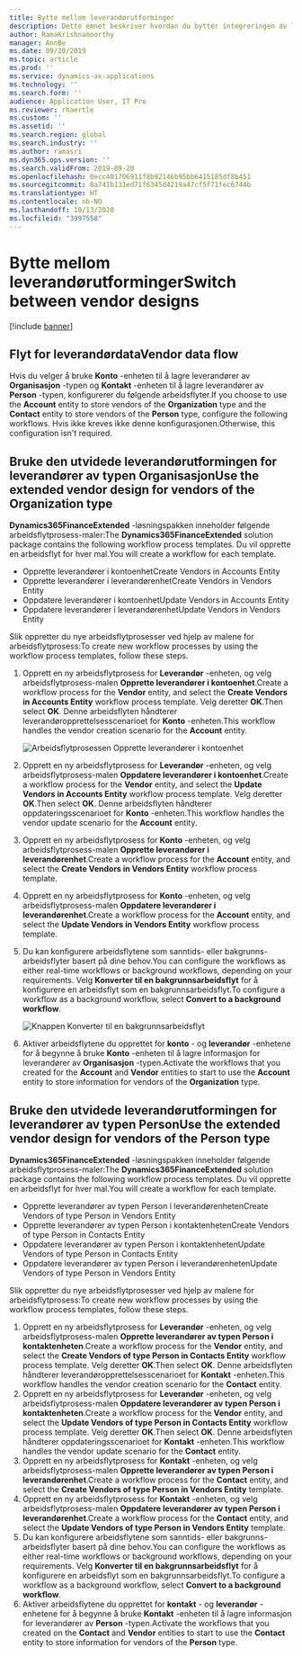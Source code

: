 ```yaml
---
title: Bytte mellom leverandørutforminger
description: Dette emnet beskriver hvordan du bytter integreringen av leverandørdata mellom Finance and Operations-apper og Common Data Service.
author: RamaKrishnamoorthy
manager: AnnBe
ms.date: 09/20/2019
ms.topic: article
ms.prod: ''
ms.service: dynamics-ax-applications
ms.technology: ''
ms.search.form: ''
audience: Application User, IT Pro
ms.reviewer: rhaertle
ms.custom: ''
ms.assetid: ''
ms.search.region: global
ms.search.industry: ''
ms.author: ramasri
ms.dyn365.ops.version: ''
ms.search.validFrom: 2019-09-20
ms.openlocfilehash: 0ecc401706911f8b92146b95bb6415185df8b451
ms.sourcegitcommit: 0a741b131ed71f6345d4219a47cf5f71fec6744b
ms.translationtype: HT
ms.contentlocale: nb-NO
ms.lasthandoff: 10/13/2020
ms.locfileid: "3997558"
---
```

# <a name="switch-between-vendor-designs"></a><span data-ttu-id="83a8b-103">Bytte mellom leverandørutforminger</span><span class="sxs-lookup"><span data-stu-id="83a8b-103">Switch between vendor designs</span></span>

[!include [banner](../../includes/banner.md)]



## <a name="vendor-data-flow"></a><span data-ttu-id="83a8b-104">Flyt for leverandørdata</span><span class="sxs-lookup"><span data-stu-id="83a8b-104">Vendor data flow</span></span> 

<span data-ttu-id="83a8b-105">Hvis du velger å bruke **Konto** -enheten til å lagre leverandører av **Organisasjon** -typen og **Kontakt** -enheten til å lagre leverandører av **Person** -typen, konfigurerer du følgende arbeidsflyter.</span><span class="sxs-lookup"><span data-stu-id="83a8b-105">If you choose to use the **Account** entity to store vendors of the **Organization** type and the **Contact** entity to store vendors of the **Person** type, configure the following workflows.</span></span> <span data-ttu-id="83a8b-106">Hvis ikke kreves ikke denne konfigurasjonen.</span><span class="sxs-lookup"><span data-stu-id="83a8b-106">Otherwise, this configuration isn't required.</span></span>

## <a name="use-the-extended-vendor-design-for-vendors-of-the-organization-type"></a><span data-ttu-id="83a8b-107">Bruke den utvidede leverandørutformingen for leverandører av typen Organisasjon</span><span class="sxs-lookup"><span data-stu-id="83a8b-107">Use the extended vendor design for vendors of the Organization type</span></span>

<span data-ttu-id="83a8b-108">**Dynamics365FinanceExtended** -løsningspakken inneholder følgende arbeidsflytprosess-maler:</span><span class="sxs-lookup"><span data-stu-id="83a8b-108">The **Dynamics365FinanceExtended** solution package contains the following workflow process templates.</span></span> <span data-ttu-id="83a8b-109">Du vil opprette en arbeidsflyt for hver mal.</span><span class="sxs-lookup"><span data-stu-id="83a8b-109">You will create a workflow for each template.</span></span>

+ <span data-ttu-id="83a8b-110">Opprette leverandører i kontoenhet</span><span class="sxs-lookup"><span data-stu-id="83a8b-110">Create Vendors in Accounts Entity</span></span>
+ <span data-ttu-id="83a8b-111">Opprette leverandører i leverandørenhet</span><span class="sxs-lookup"><span data-stu-id="83a8b-111">Create Vendors in Vendors Entity</span></span>
+ <span data-ttu-id="83a8b-112">Oppdatere leverandører i kontoenhet</span><span class="sxs-lookup"><span data-stu-id="83a8b-112">Update Vendors in Accounts Entity</span></span>
+ <span data-ttu-id="83a8b-113">Oppdatere leverandører i leverandørenhet</span><span class="sxs-lookup"><span data-stu-id="83a8b-113">Update Vendors in Vendors Entity</span></span>

<span data-ttu-id="83a8b-114">Slik oppretter du nye arbeidsflytprosesser ved hjelp av malene for arbeidsflytprosess:</span><span class="sxs-lookup"><span data-stu-id="83a8b-114">To create new workflow processes by using the workflow process templates, follow these steps.</span></span>

1. <span data-ttu-id="83a8b-115">Opprett en ny arbeidsflytprosess for **Leverandør** -enheten, og velg arbeidsflytprosess-malen **Opprette leverandører i kontoenhet**.</span><span class="sxs-lookup"><span data-stu-id="83a8b-115">Create a workflow process for the **Vendor** entity, and select the **Create Vendors in Accounts Entity** workflow process template.</span></span> <span data-ttu-id="83a8b-116">Velg deretter **OK**.</span><span class="sxs-lookup"><span data-stu-id="83a8b-116">Then select **OK**.</span></span> <span data-ttu-id="83a8b-117">Denne arbeidsflyten håndterer leverandøropprettelsesscenarioet for **Konto** -enheten.</span><span class="sxs-lookup"><span data-stu-id="83a8b-117">This workflow handles the vendor creation scenario for the **Account** entity.</span></span>

    ![Arbeidsflytprosessen Opprette leverandører i kontoenhet](media/create_process.png)

2. <span data-ttu-id="83a8b-119">Opprett en ny arbeidsflytprosess for **Leverandør** -enheten, og velg arbeidsflytprosess-malen **Oppdatere leverandører i kontoenhet**.</span><span class="sxs-lookup"><span data-stu-id="83a8b-119">Create a workflow process for the **Vendor** entity, and select the **Update Vendors in Accounts Entity** workflow process template.</span></span> <span data-ttu-id="83a8b-120">Velg deretter **OK**.</span><span class="sxs-lookup"><span data-stu-id="83a8b-120">Then select **OK**.</span></span> <span data-ttu-id="83a8b-121">Denne arbeidsflyten håndterer oppdateringsscenarioet for **Konto** -enheten.</span><span class="sxs-lookup"><span data-stu-id="83a8b-121">This workflow handles the vendor update scenario for the **Account** entity.</span></span>
3. <span data-ttu-id="83a8b-122">Opprett en ny arbeidsflytprosess for **Konto** -enheten, og velg arbeidsflytprosess-malen **Opprette leverandører i leverandørenhet**.</span><span class="sxs-lookup"><span data-stu-id="83a8b-122">Create a workflow process for the **Account** entity, and select the **Create Vendors in Vendors Entity** workflow process template.</span></span>
4. <span data-ttu-id="83a8b-123">Opprett en ny arbeidsflytprosess for **Konto** -enheten, og velg arbeidsflytprosess-malen **Oppdatere leverandører i leverandørenhet**.</span><span class="sxs-lookup"><span data-stu-id="83a8b-123">Create a workflow process for the **Account** entity, and select the **Update Vendors in Vendors Entity** workflow process template.</span></span>
5. <span data-ttu-id="83a8b-124">Du kan konfigurere arbeidsflytene som sanntids- eller bakgrunns-arbeidsflyter basert på dine behov.</span><span class="sxs-lookup"><span data-stu-id="83a8b-124">You can configure the workflows as either real-time workflows or background workflows, depending on your requirements.</span></span> <span data-ttu-id="83a8b-125">Velg **Konverter til en bakgrunnsarbeidsflyt** for å konfigurere en arbeidsflyt som en bakgrunnsarbeidsflyt.</span><span class="sxs-lookup"><span data-stu-id="83a8b-125">To configure a workflow as a background workflow, select **Convert to a background workflow**.</span></span>

    ![Knappen Konverter til en bakgrunnsarbeidsflyt](media/background_workflow.png)

6. <span data-ttu-id="83a8b-127">Aktiver arbeidsflytene du opprettet for **konto** - og **leverandør** -enhetene for å begynne å bruke **Konto** -enheten til å lagre informasjon for leverandører av **Organisasjon** -typen.</span><span class="sxs-lookup"><span data-stu-id="83a8b-127">Activate the workflows that you created for the **Account** and **Vendor** entities to start to use the **Account** entity to store information for vendors of the **Organization** type.</span></span>

## <a name="use-the-extended-vendor-design-for-vendors-of-the-person-type"></a><span data-ttu-id="83a8b-128">Bruke den utvidede leverandørutformingen for leverandører av typen Person</span><span class="sxs-lookup"><span data-stu-id="83a8b-128">Use the extended vendor design for vendors of the Person type</span></span>

<span data-ttu-id="83a8b-129">**Dynamics365FinanceExtended** -løsningspakken inneholder følgende arbeidsflytprosess-maler:</span><span class="sxs-lookup"><span data-stu-id="83a8b-129">The **Dynamics365FinanceExtended** solution package contains the following workflow process templates.</span></span> <span data-ttu-id="83a8b-130">Du vil opprette en arbeidsflyt for hver mal.</span><span class="sxs-lookup"><span data-stu-id="83a8b-130">You will create a workflow for each template.</span></span>

+ <span data-ttu-id="83a8b-131">Opprette leverandører av typen Person i leverandørenheten</span><span class="sxs-lookup"><span data-stu-id="83a8b-131">Create Vendors of type Person in Vendors Entity</span></span>
+ <span data-ttu-id="83a8b-132">Opprette leverandører av typen Person i kontaktenheten</span><span class="sxs-lookup"><span data-stu-id="83a8b-132">Create Vendors of type Person in Contacts Entity</span></span>
+ <span data-ttu-id="83a8b-133">Oppdatere leverandører av typen Person i kontaktenheten</span><span class="sxs-lookup"><span data-stu-id="83a8b-133">Update Vendors of type Person in Contacts Entity</span></span>
+ <span data-ttu-id="83a8b-134">Oppdatere leverandører av typen Person i leverandørenheten</span><span class="sxs-lookup"><span data-stu-id="83a8b-134">Update Vendors of type Person in Vendors Entity</span></span>

<span data-ttu-id="83a8b-135">Slik oppretter du nye arbeidsflytprosesser ved hjelp av malene for arbeidsflytprosess:</span><span class="sxs-lookup"><span data-stu-id="83a8b-135">To create new workflow processes by using the workflow process templates, follow these steps.</span></span>

1. <span data-ttu-id="83a8b-136">Opprett en ny arbeidsflytprosess for **Leverandør** -enheten, og velg arbeidsflytprosess-malen **Opprette leverandører av typen Person i kontaktenheten**.</span><span class="sxs-lookup"><span data-stu-id="83a8b-136">Create a workflow process for the **Vendor** entity, and select the **Create Vendors of type Person in Contacts Entity** workflow process template.</span></span> <span data-ttu-id="83a8b-137">Velg deretter **OK**.</span><span class="sxs-lookup"><span data-stu-id="83a8b-137">Then select **OK**.</span></span> <span data-ttu-id="83a8b-138">Denne arbeidsflyten håndterer leverandøropprettelsesscenarioet for **Kontakt** -enheten.</span><span class="sxs-lookup"><span data-stu-id="83a8b-138">This workflow handles the vendor creation scenario for the **Contact** entity.</span></span>
2. <span data-ttu-id="83a8b-139">Opprett en ny arbeidsflytprosess for **Leverandør** -enheten, og velg arbeidsflytprosess-malen **Oppdatere leverandører av typen Person i kontaktenheten**.</span><span class="sxs-lookup"><span data-stu-id="83a8b-139">Create a workflow process for the **Vendor** entity, and select the **Update Vendors of type Person in Contacts Entity** workflow process template.</span></span> <span data-ttu-id="83a8b-140">Velg deretter **OK**.</span><span class="sxs-lookup"><span data-stu-id="83a8b-140">Then select **OK**.</span></span> <span data-ttu-id="83a8b-141">Denne arbeidsflyten håndterer oppdateringsscenarioet for **Kontakt** -enheten.</span><span class="sxs-lookup"><span data-stu-id="83a8b-141">This workflow handles the vendor update scenario for the **Contact** entity.</span></span>
3. <span data-ttu-id="83a8b-142">Opprett en ny arbeidsflytprosess for **Kontakt** -enheten, og velg arbeidsflytprosess-malen **Opprette leverandører av typen Person i leverandørenhet**.</span><span class="sxs-lookup"><span data-stu-id="83a8b-142">Create a workflow process for the **Contact** entity, and select the **Create Vendors of type Person in Vendors Entity** template.</span></span>
4. <span data-ttu-id="83a8b-143">Opprett en ny arbeidsflytprosess for **Kontakt** -enheten, og velg arbeidsflytprosess-malen **Oppdatere leverandører av typen Person i leverandørenhet**.</span><span class="sxs-lookup"><span data-stu-id="83a8b-143">Create a workflow process for the **Contact** entity, and select the **Update Vendors of type Person in Vendors Entity** template.</span></span>
5. <span data-ttu-id="83a8b-144">Du kan konfigurere arbeidsflytene som sanntids- eller bakgrunns-arbeidsflyter basert på dine behov.</span><span class="sxs-lookup"><span data-stu-id="83a8b-144">You can configure the workflows as either real-time workflows or background workflows, depending on your requirements.</span></span> <span data-ttu-id="83a8b-145">Velg **Konverter til en bakgrunnsarbeidsflyt** for å konfigurere en arbeidsflyt som en bakgrunnsarbeidsflyt.</span><span class="sxs-lookup"><span data-stu-id="83a8b-145">To configure a workflow as a background workflow, select **Convert to a background workflow**.</span></span>
6. <span data-ttu-id="83a8b-146">Aktiver arbeidsflytene du opprettet for **kontakt** - og **leverandør** -enhetene for å begynne å bruke **Kontakt** -enheten til å lagre informasjon for leverandører av **Person** -typen.</span><span class="sxs-lookup"><span data-stu-id="83a8b-146">Activate the workflows that you created on the **Contact** and **Vendor** entities to start to use the **Contact** entity to store information for vendors of the **Person** type.</span></span>

